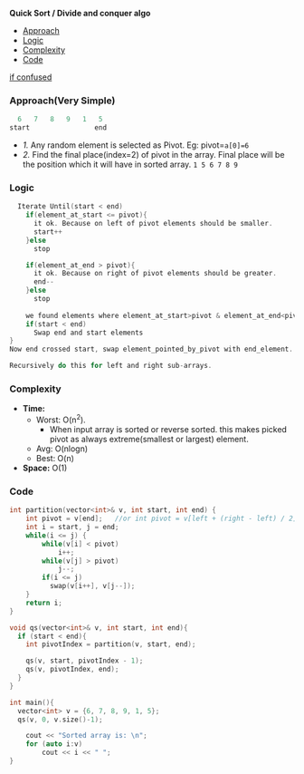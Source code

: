 **Quick Sort / Divide and conquer algo**
- [Approach](#a)
- [Logic](#l)
- [Complexity](#c)
- [Code](#cpp)


[if confused](https://www.youtube.com/watch?v=QN9hnmAgmOc)

<a name=a></a>
### Approach(Very Simple)
```c
  6   7   8   9   1   5
start                end
```
- *1.* Any random element is selected as Pivot. Eg: pivot=`a[0]=6`
- *2.* Find the final place(index=2) of pivot in the array. Final place will be the position which it will have in sorted array. `1 5 6 7 8 9`

<a name=l></a>
### Logic
```c
  Iterate Until(start < end)
    if(element_at_start <= pivot){ 
      it ok. Because on left of pivot elements should be smaller.
      start++
    }else
      stop

    if(element_at_end > pivot){
      it ok. Because on right of pivot elements should be greater.
      end--
    }else
      stop
 
    we found elements where element_at_start>pivot & element_at_end<pivot.
    if(start < end)
      Swap end and start elements
}
Now end crossed start, swap element_pointed_by_pivot with end_element.

Recursively do this for left and right sub-arrays.
```

<a name=c></a>
### Complexity
- **Time:**
  - Worst: O(n<sup>2</sup>).
    - When input array is sorted or reverse sorted. this makes picked pivot as always extreme(smallest or largest) element.
  - Avg: O(nlogn)
  - Best: O(n)
- **Space:** O(1)

<a name=cpp></a>
### Code
```cpp
int partition(vector<int>& v, int start, int end) {  
    int pivot = v[end];   //or int pivot = v[left + (right - left) / 2];
    int i = start, j = end;
    while(i <= j) {
        while(v[i] < pivot)
            i++;
        while(v[j] > pivot)
            j--;
        if(i <= j)
          swap(v[i++], v[j--]);
    }
    return i;
}

void qs(vector<int>& v, int start, int end){
  if (start < end){
    int pivotIndex = partition(v, start, end);

    qs(v, start, pivotIndex - 1);
    qs(v, pivotIndex, end);
  }
}

int main(){
  vector<int> v = {6, 7, 8, 9, 1, 5};
  qs(v, 0, v.size()-1);

    cout << "Sorted array is: \n";
    for (auto i:v)
        cout << i << " ";
}
```
